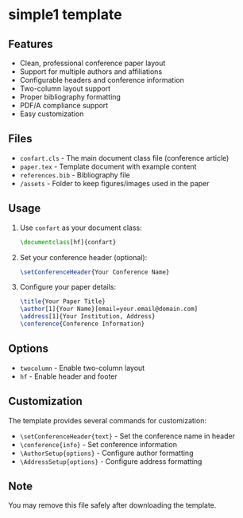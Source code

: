 # simple1 template

## Features

- Clean, professional conference paper layout
- Support for multiple authors and affiliations
- Configurable headers and conference information
- Two-column layout support
- Proper bibliography formatting
- PDF/A compliance support
- Easy customization

## Files

- `confart.cls` - The main document class file (conference article)
- `paper.tex` - Template document with example content
- `references.bib` - Bibliography file
- `/assets` - Folder to keep figures/images used in the paper

## Usage

1. Use `confart` as your document class:

   ```latex
   \documentclass[hf]{confart}
   ```

2. Set your conference header (optional):

   ```latex
   \setConferenceHeader{Your Conference Name}
   ```

3. Configure your paper details:
   ```latex
   \title{Your Paper Title}
   \author[1]{Your Name}[email=your.email@domain.com]
   \address[1]{Your Institution, Address}
   \conference{Conference Information}
   ```

## Options

- `twocolumn` - Enable two-column layout
- `hf` - Enable header and footer

## Customization

The template provides several commands for customization:

- `\setConferenceHeader{text}` - Set the conference name in header
- `\conference{info}` - Set conference information
- `\AuthorSetup{options}` - Configure author formatting
- `\AddressSetup{options}` - Configure address formatting

## Note

You may remove this file safely after downloading the template.
